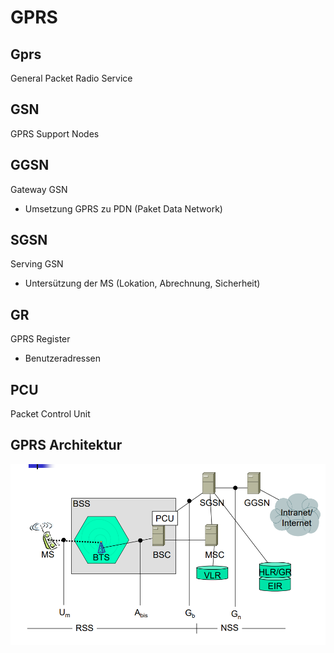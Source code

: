 # GPRS

## Gprs

General Packet Radio Service

## GSN

GPRS Support Nodes

## GGSN

Gateway GSN

- Umsetzung GPRS zu PDN (Paket Data Network)

## SGSN

Serving GSN

- Untersützung der MS (Lokation, Abrechnung, Sicherheit)

## GR

GPRS Register

- Benutzeradressen

## PCU

Packet Control Unit

## GPRS Architektur

![image](../assets/GprsArchitektur.png)